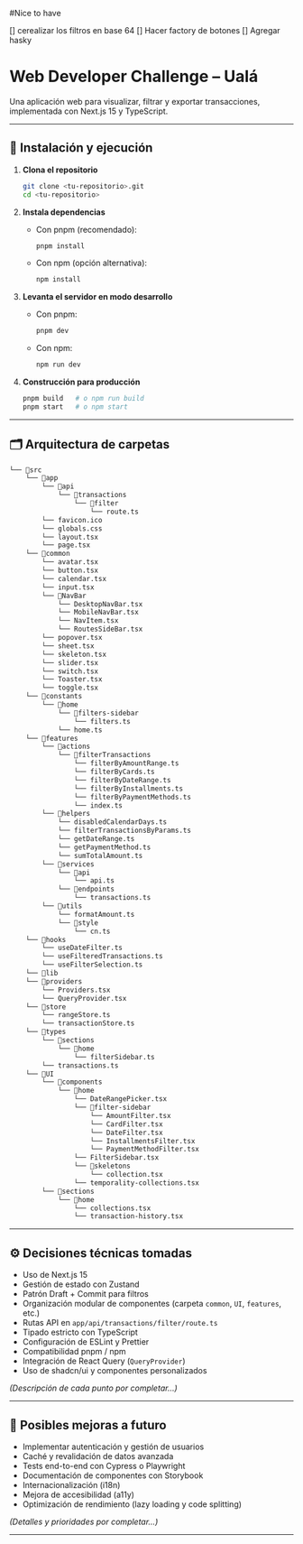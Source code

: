 #Nice to have

[] cerealizar los filtros en base 64
[] Hacer factory de botones
[] Agregar hasky

# Web Developer Challenge – Ualá

Una aplicación web para visualizar, filtrar y exportar transacciones, implementada con Next.js 15 y TypeScript.

---

## 🔧 Instalación y ejecución

1. **Clona el repositorio**

   ```bash
   git clone <tu-repositorio>.git
   cd <tu-repositorio>
   ```

2. **Instala dependencias**

   - Con pnpm (recomendado):

     ```bash
     pnpm install
     ```

   - Con npm (opción alternativa):

     ```bash
     npm install
     ```

3. **Levanta el servidor en modo desarrollo**

   - Con pnpm:

     ```bash
     pnpm dev
     ```

   - Con npm:

     ```bash
     npm run dev
     ```

4. **Construcción para producción**

   ```bash
   pnpm build   # o npm run build
   pnpm start   # o npm start
   ```

---

## 🗂️ Arquitectura de carpetas

```bash
└── 📁src
    └── 📁app
        └── 📁api
            └── 📁transactions
                └── 📁filter
                    └── route.ts
        └── favicon.ico
        └── globals.css
        └── layout.tsx
        └── page.tsx
    └── 📁common
        └── avatar.tsx
        └── button.tsx
        └── calendar.tsx
        └── input.tsx
        └── 📁NavBar
            └── DesktopNavBar.tsx
            └── MobileNavBar.tsx
            └── NavItem.tsx
            └── RoutesSideBar.tsx
        └── popover.tsx
        └── sheet.tsx
        └── skeleton.tsx
        └── slider.tsx
        └── switch.tsx
        └── Toaster.tsx
        └── toggle.tsx
    └── 📁constants
        └── 📁home
            └── 📁filters-sidebar
                └── filters.ts
            └── home.ts
    └── 📁features
        └── 📁actions
            └── 📁filterTransactions
                └── filterByAmountRange.ts
                └── filterByCards.ts
                └── filterByDateRange.ts
                └── filterByInstallments.ts
                └── filterByPaymentMethods.ts
                └── index.ts
        └── 📁helpers
            └── disabledCalendarDays.ts
            └── filterTransactionsByParams.ts
            └── getDateRange.ts
            └── getPaymentMethod.ts
            └── sumTotalAmount.ts
        └── 📁services
            └── 📁api
                └── api.ts
            └── 📁endpoints
                └── transactions.ts
        └── 📁utils
            └── formatAmount.ts
            └── 📁style
                └── cn.ts
    └── 📁hooks
        └── useDateFilter.ts
        └── useFilteredTransactions.ts
        └── useFilterSelection.ts
    └── 📁lib
    └── 📁providers
        └── Providers.tsx
        └── QueryProvider.tsx
    └── 📁store
        └── rangeStore.ts
        └── transactionStore.ts
    └── 📁types
        └── 📁sections
            └── 📁home
                └── filterSidebar.ts
        └── transactions.ts
    └── 📁UI
        └── 📁components
            └── 📁home
                └── DateRangePicker.tsx
                └── 📁filter-sidebar
                    └── AmountFilter.tsx
                    └── CardFilter.tsx
                    └── DateFilter.tsx
                    └── InstallmentsFilter.tsx
                    └── PaymentMethodFilter.tsx
                └── FilterSidebar.tsx
                └── 📁skeletons
                    └── collection.tsx
                └── temporality-collections.tsx
        └── 📁sections
            └── 📁home
                └── collections.tsx
                └── transaction-history.tsx
```

---

## ⚙️ Decisiones técnicas tomadas

- Uso de Next.js 15
- Gestión de estado con Zustand
- Patrón Draft + Commit para filtros
- Organización modular de componentes (carpeta `common`, `UI`, `features`, etc.)
- Rutas API en `app/api/transactions/filter/route.ts`
- Tipado estricto con TypeScript
- Configuración de ESLint y Prettier
- Compatibilidad pnpm / npm
- Integración de React Query (`QueryProvider`)
- Uso de shadcn/ui y componentes personalizados

_(Descripción de cada punto por completar…)_

---

## 🚀 Posibles mejoras a futuro

- Implementar autenticación y gestión de usuarios
- Caché y revalidación de datos avanzada
- Tests end-to-end con Cypress o Playwright
- Documentación de componentes con Storybook
- Internacionalización (i18n)
- Mejora de accesibilidad (a11y)
- Optimización de rendimiento (lazy loading y code splitting)

_(Detalles y prioridades por completar…)_

---
